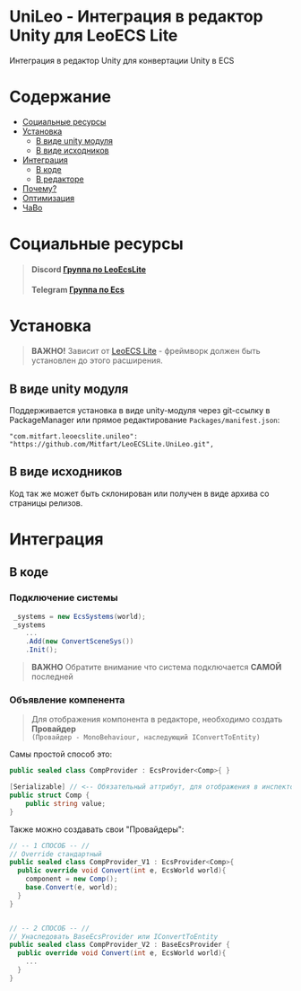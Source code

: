 # UniLeo - Интеграция в редактор Unity для LeoECS Lite
Интеграция в редактор Unity для конвертации Unity в ECS


# Содержание
* [Социальные ресурсы](#Социальные-ресурсы)
* [Установка](#Установка)
    * [В виде unity модуля](#В-виде-unity-модуля)
    * [В виде исходников](#В-виде-исходников)
* [Интеграция](#Интеграция)
    * [В коде](#В-коде)
    * [В редакторе](#В-редакторе)
* [Почему?](#Почему?)
* [Оптимизация](#Оптимизация)
* [ЧаВо](#ЧаВо)

# Социальные ресурсы
> #### Discord [Группа по LeoEcsLite](https://discord.gg/5GZVde6)
> #### Telegram [Группа по Ecs](https://t.me/ecschat)



# Установка

> **ВАЖНО!** Зависит от [LeoECS Lite](https://github.com/Leopotam/ecslite) - фреймворк должен быть установлен до этого расширения.

## В виде unity модуля
Поддерживается установка в виде unity-модуля через git-ссылку в PackageManager или прямое редактирование `Packages/manifest.json`:
```
"com.mitfart.leoecslite.unileo": "https://github.com/Mitfart/LeoECSLite.UniLeo.git",
```

## В виде исходников
Код так же может быть склонирован или получен в виде архива со страницы релизов.


# Интеграция

## В коде
### Подключение системы
```c#
 _systems = new EcsSystems(world);
 _systems
    ...
    .Add(new ConvertSceneSys())
    .Init();
```
> **ВАЖНО** Обратите внимание что система подключается **САМОЙ** последней

### Объявление компенента
> Для отображения компонента в редакторе, необходимо создать **Провайдер**  
> `(Провайдер - MonoBehaviour, наследующий IConvertToEntity)`

Самы простой способ это:
```c#
public sealed class CompProvider : EcsProvider<Comp>{ }

[Serializable] // <-- Обязательный аттрибут, для отображения в инспекторе
public struct Comp {
    public string value;
}
```
Также можно создавать свои "Провайдеры":
```cs
// -- 1 СПОСОБ -- //
// Override стандартный
public sealed class CompProvider_V1 : EcsProvider<Comp>{
  public override void Convert(int e, EcsWorld world){
    component = new Comp();
    base.Convert(e, world);
  }
}


// -- 2 СПОСОБ -- //
// Унаследовать BaseEcsProvider или IConvertToEntity
public sealed class CompProvider_V2 : BaseEcsProvider {
  public override void Convert(int e, EcsWorld world){
    ...
  }
}

```
